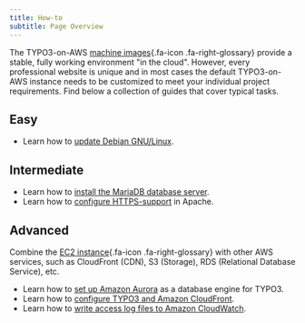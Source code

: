 ```yaml
---
title: How-to
subtitle: Page Overview
---
```


The TYPO3-on-AWS [machine images](../miscellaneous/glossary.md#machineimages){.fa-icon .fa-right-glossary} provide a stable, fully working environment "in the cloud". However, every professional website is unique and in most cases the default TYPO3-on-AWS instance needs to be customized to meet your individual project requirements. Find below a collection of guides that cover typical tasks.

## Easy

* Learn how to [update Debian GNU/Linux](update-debian-linux.md).

## Intermediate

* Learn how to [install the MariaDB database server](install-mariadb-server.md).
* Learn how to [configure HTTPS-support](configure-https-with-apache.md) in Apache.

## Advanced

Combine the [EC2 instance](../miscellaneous/glossary.md#ec2instance){.fa-icon .fa-right-glossary} with other AWS services, such as CloudFront (CDN), S3 (Storage), RDS (Relational Database Service), etc.

* Learn how to [set up Amazon Aurora](set-up-typo3-and-amazon-aurora.md) as a database engine for TYPO3.
* Learn how to [configure TYPO3 and Amazon CloudFront](configure-typo3-and-cloudfront-cdn.md).
* Learn how to [write access log files to Amazon CloudWatch](write-access-logs-to-cloudwatch.md).
